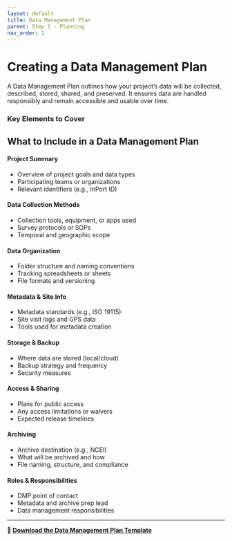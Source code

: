 ```yaml
---
layout: default
title: Data Management Plan
parent: Step 1 - Planning
nav_order: 1
---
```


# Creating a Data Management Plan

A Data Management Plan outlines how your project’s data will be collected, described, stored, shared, and preserved. It ensures data are handled responsibly and remain accessible and usable over time.

### Key Elements to Cover

<h2>What to Include in a Data Management Plan</h2>

<div class="grid grid-cols-2 gap-6">

  <div class="bg-light border rounded p-4">
    <h4>Project Summary</h4>
    <ul>
      <li>Overview of project goals and data types</li>
      <li>Participating teams or organizations</li>
      <li>Relevant identifiers (e.g., InPort ID)</li>
    </ul>
  </div>

  <div class="bg-light border rounded p-4">
    <h4>Data Collection Methods</h4>
    <ul>
      <li>Collection tools, equipment, or apps used</li>
      <li>Survey protocols or SOPs</li>
      <li>Temporal and geographic scope</li>
    </ul>
  </div>

  <div class="bg-light border rounded p-4">
    <h4>Data Organization</h4>
    <ul>
      <li>Folder structure and naming conventions</li>
      <li>Tracking spreadsheets or sheets</li>
      <li>File formats and versioning</li>
    </ul>
  </div>

  <div class="bg-light border rounded p-4">
    <h4>Metadata & Site Info</h4>
    <ul>
      <li>Metadata standards (e.g., ISO 19115)</li>
      <li>Site visit logs and GPS data</li>
      <li>Tools used for metadata creation</li>
    </ul>
  </div>

  <div class="bg-light border rounded p-4">
    <h4>Storage & Backup</h4>
    <ul>
      <li>Where data are stored (local/cloud)</li>
      <li>Backup strategy and frequency</li>
      <li>Security measures</li>
    </ul>
  </div>

  <div class="bg-light border rounded p-4">
    <h4>Access & Sharing</h4>
    <ul>
      <li>Plans for public access</li>
      <li>Any access limitations or waivers</li>
      <li>Expected release timelines</li>
    </ul>
  </div>

  <div class="bg-light border rounded p-4">
    <h4>Archiving</h4>
    <ul>
      <li>Archive destination (e.g., NCEI)</li>
      <li>What will be archived and how</li>
      <li>File naming, structure, and compliance</li>
    </ul>
  </div>

  <div class="bg-light border rounded p-4">
    <h4>Roles & Responsibilities</h4>
    <ul>
      <li>DMP point of contact</li>
      <li>Metadata and archive prep lead</li>
      <li>Data management responsibilities</li>
    </ul>
  </div>

</div>

<hr>

<p><strong>📄 <a href="https://your-template-link.com" target="_blank">Download the Data Management Plan Template</a></strong></p>

